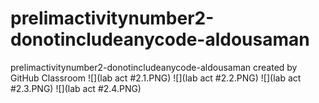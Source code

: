 # prelimactivitynumber2-donotincludeanycode-aldousaman
prelimactivitynumber2-donotincludeanycode-aldousaman created by GitHub Classroom
![](lab act #2.1.PNG)
![](lab act #2.2.PNG)
![](lab act #2.3.PNG)
![](lab act #2.4.PNG)

